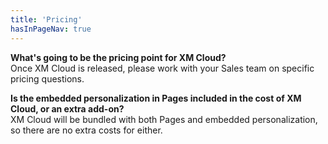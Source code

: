 ```yaml
---
title: 'Pricing'
hasInPageNav: true
---
```


**What's going to be the pricing point for XM Cloud?**  
Once XM Cloud is released, please work with your Sales team on specific pricing questions.

**Is the embedded personalization in Pages included in the cost of XM Cloud, or an extra add-on?**  
XM Cloud will be bundled with both Pages and embedded personalization, so there are no extra costs for either.
